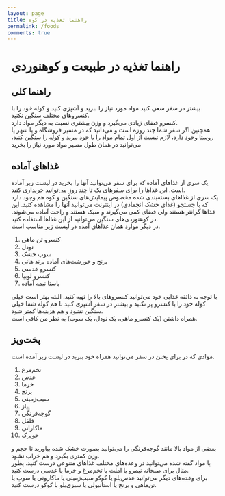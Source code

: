 ```yaml
---
layout: page
title: راهنما تغذیه در کوه
permalink: /foods
comments: true
---
```


<div class="row justify-content-between tools" style="margin-right:10px;margin-left:10px;">

<h1>راهنما تغذیه در طبیعت و کوهنوردی</h1>

<h2>راهنما کلی</h2>
<p>
بیشتر در سفر سعی کنید مواد مورد نیاز را ببرید و آشپزی کنید و کوله خود را با کنسروهای مختلف سنگین نکنید. <br />
کنسرو فضای زیادی می‌گیرد و وزن بیشتری نسبت به دیگر مواد دارد. <br />
همچنین اگر سفر شما چند روزه است و می‌دانید که در مسیر فروشگاه و یا شهر یا روستا وجود دارد، لازم نیست از اول تمام مواد را با خود ببرید و کوله را سنگین کنید، می‌توانید در همان طول مسیر مواد مورد نیاز را بخرید
</p>

<h2>غذاهای آماده</h2>
<p>
یک سری از غذاهای آماده که برای سفر می‌توانید آنها را بخرید در لیست زیر آماده است. این غذاها را برای سفرهای یک تا چند روز می‌توانید خریداری کنید. <br />
یک سری از غذاهای بسته‌بندی شده مخصوص پیمایش‌های سنگین و کوه هم وجود دارد که با جستجو (غذای خشک انجمادی) در اینترنت می‌توانید آنها را مشاهده کنید. این غذاها گرانتر هستند ولی فضای کمی می‌گیرند و سبک هستند و راحت آماده می‌شوند. در کوهنوردی‌های سنگین می‌توانید از این غذاها استفاده کنید. 
<br />
در دیگر موارد همان غذاهای آمده در لیست زیر مناسب است. <br />

<ol>
<li>کنسرو تن ماهی</li>
<li>نودل</li>
<li>سوپ خشک</li>
<li>برنج و خورشت‌های آماده برند هانی</li>
<li>کنسرو عدسی</li>
<li>کنسرو لوبیا</li>
<li>پاستا نیمه آماده</li>
</ol>

با توجه به ذائقه غذایی خود می‌توانید کنسروهای بالا را تهیه کنید. البته بهتر است خیلی کوله خود را با کنسرو پر نکنید و بیشتر در سفر آشپزی کنید تا هم کوله شما خیلی سنگین نشود و هم هزینه‌ها کمتر شود. <br />
همراه داشتن (یک کنسرو ماهی، یک نودل، یک سوپ) به نظر من کافی است. <br />
</p>

<h2>پخت‌و‌پز</h2>
موادی که در برای پختن در سفر می‌توانید همراه خود ببرید در لیست زیر آمده است. <br />

<ol>
<li>تخم‌مرغ</li>
<li>عدس</li>
<li>خرما</li>
<li>برنج</li>
<li>سیب‌زمینی</li>
<li>پیاز</li>
<li>گوجه‌فرنگی</li>
<li>فلفل</li>
<li>ماکارانی</li>
<li>جوپرک</li>
</ol>
<p>

بعضی از مواد بالا مانند گوجه‌فرنگی را می‌توانید بصورت خشک شده بیاورید تا حجم و وزن کمتری بگیرد و هم خراب نشود. <br />
با مواد گفته شده می‌توانید در وعده‌های مختلف غذاهای متنوعی درست کنید. بطور مثال برای صبحانه <span>نیمرو</span> یا <span>املت</span> یا <span>تخم‌مرغ و خرما</span> یا <span>عدسی</span> درست کنید. <br />
برای وعده‌های دیگر می‌توانید <span>عدس‌پلو</span> یا <span>کوکو سیب‌زمینی</span> یا <span>ماکارونی</span> یا <span>سوپ</span> یا <span>تن‌ماهی و برنج</span> یا <span>استانبولی</span> یا <span>سبزی‌پلو با کوکو</span> درست کنید. <br />


</p>

</div>